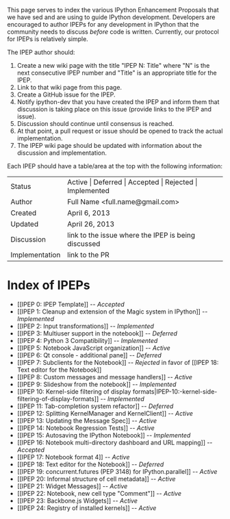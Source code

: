 This page serves to index the various IPython Enhancement Proposals that we have sed and are using to guide IPython development.  Developers are encouraged to author IPEPs for any development in IPython that the community needs to discuss *before* code is written.  Currently, our protocol for IPEPs is relatively simple.  

The IPEP author should:

1. Create a new wiki page with the title "IPEP N: Title" where "N" is the next consecutive IPEP number and "Title" is an appropriate title for the IPEP.
2. Link to that wiki page from this page.
3. Create a GitHub issue for the IPEP.
3. Notify ipython-dev that you have created the IPEP and inform them that discussion is taking place
   on this issue (provide links to the IPEP and issue).
5. Discussion should continue until consensus is reached.
6. At that point, a pull request or issue should be opened to track the actual implementation.
7. The IPEP wiki page should be updated with information about the discussion and implementation.

Each IPEP should have a table/area at the top with the following information:

<table>
<tr><td> Status </td><td> Active | Deferred | Accepted | Rejected | Implemented </td></tr>
<tr><td> Author </td><td> Full Name &lt;full.name@gmail.com&gt;</td></tr>
<tr><td> Created </td><td> April 6, 2013</td></tr>
<tr><td> Updated </td><td> April 26, 2013</td></tr>
<tr><td> Discussion </td><td> link to the issue where the IPEP is being discussed </td></tr>
<tr><td> Implementation </td><td> link to the PR </td></tr>
</table>

# Index of IPEPs
* [[IPEP 0: IPEP Template]] -- *Accepted*
* [[IPEP 1: Cleanup and extension of the Magic system in IPython]] -- *Implemented*
* [[IPEP 2: Input transformations]] -- *Implemented*
* [[IPEP 3: Multiuser support in the notebook]] -- *Deferred*
* [[IPEP 4: Python 3 Compatibility]] -- *Implemented*
* [[IPEP 5: Notebook JavaScript organization]] -- *Active*
* [[IPEP 6: Qt console - additional pane]] -- *Deferred*
* [[IPEP 7: Subclients for the Notebook]] -- *Rejected* in favor of [[IPEP 18: Text editor for the Notebook]]
* [[IPEP 8: Custom messages and message handlers]] -- *Active*
* [[IPEP 9: Slideshow from the notebook]] -- *Implemented*
* [[IPEP 10: Kernel-side filtering of display formats|IPEP-10:-kernel-side-filtering-of-display-formats]] -- *Implemented*
* [[IPEP 11: Tab-completion system refactor]] -- *Deferred*
* [[IPEP 12: Splitting KernelManager and KernelClient]] -- *Active*
* [[IPEP 13: Updating the Message Spec]] -- *Active*
* [[IPEP 14: Notebook Regression Tests]] -- *Active*
* [[IPEP 15: Autosaving the IPython Notebook]] -- *Implemented*
* [[IPEP 16: Notebook multi-directory dashboard and URL mapping]] -- *Accepted*
* [[IPEP 17: Notebook format 4]] -- *Active*
* [[IPEP 18: Text editor for the Notebook]] -- *Deferred*
* [[IPEP 19: concurrent.futures (PEP 3148) for IPython.parallel]] -- *Active*
* [[IPEP 20: Informal structure of cell metadata]] -- *Active*
* [[IPEP 21: Widget Messages]] -- *Active*
* [[IPEP 22: Notebook, new cell type "Comment"]] -- *Active*
* [[IPEP 23: Backbone.js Widgets]] -- *Active*
* [[IPEP 24: Registry of installed kernels]] -- *Active*
